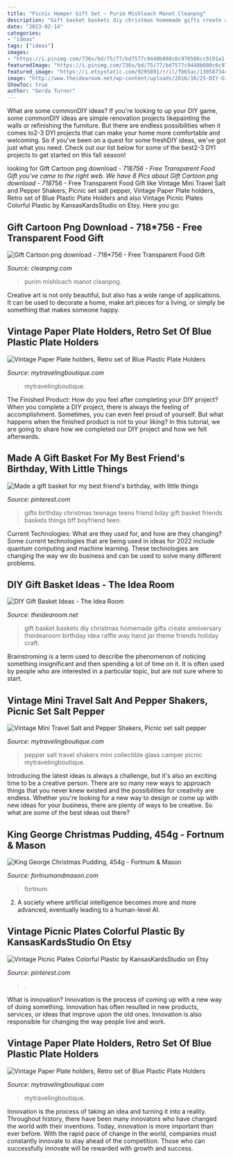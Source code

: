 ```yaml
---
title: "Picnic Hamper Gift Set ~ Purim Mishloach Manot Cleanpng"
description: "Gift basket baskets diy christmas homemade gifts create anniversary theidearoom birthday idea raffle way hand jar theme friends holiday craft"
date: "2023-02-14"
categories:
- "ideas"
tags: ["ideas"]
images:
- "https://i.pinimg.com/736x/bd/75/77/bd7577c9440b080c6c976586cc9191a1.jpg"
featuredImage: "https://i.pinimg.com/736x/bd/75/77/bd7577c9440b080c6c976586cc9191a1.jpg"
featured_image: "https://i.etsystatic.com/9295891/r/il/fb65ac/1305873449/il_fullxfull.1305873449_fo52.jpg"
image: "http://www.theidearoom.net/wp-content/uploads/2016/10/25-DIY-Gift-Basket-Ideas.png"
ShowToc: true
author: "Gerda Turner"
---
```



What are some commonDIY ideas?
If you're looking to up your DIY game, some commonDIY ideas are simple renovation projects likepainting the walls or refinishing the furniture. But there are endless possibilities when it comes to2-3 DYI projects that can make your home more comfortable and welcoming. So if you've been on a quest for some freshDIY ideas, we've got just what you need. Check out our list below for some of the best2-3 DYI projects to get started on this fall season!

	

		
looking for Gift Cartoon png download - 718*756 - Free Transparent Food Gift you've came to the right web. We have 8 Pics about Gift Cartoon png download - 718*756 - Free Transparent Food Gift like Vintage Mini Travel Salt and Pepper Shakers, Picnic set salt pepper, Vintage Paper Plate holders, Retro set of Blue Plastic Plate Holders and also Vintage Picnic Plates Colorful Plastic by KansasKardsStudio on Etsy. Here you go:
		
    
## Gift Cartoon Png Download - 718*756 - Free Transparent Food Gift

<img loading=lazy src="https://banner2.cleanpng.com/20181107/flo/kisspng-food-gift-baskets-purim-clip-art-mitzvah-14-cliparts-for-free-download-purim-clipart-purim-5be280ad4aa872.6745785315415707333058.jpg" onerror="this.onerror=null;this.src='https://tse4.mm.bing.net/th?id=OIP.LMMRdon0LvONuckuynUMewHaGQ&amp;pid=15.1';" alt="Gift Cartoon png download - 718*756 - Free Transparent Food Gift">

_Source: cleanpng.com_

>purim mishloach manot cleanpng. 

	

Creative art is not only beautiful, but also has a wide range of applications. It can be used to decorate a home, make art pieces for a living, or simply be something that makes someone happy.

    
## Vintage Paper Plate Holders, Retro Set Of Blue Plastic Plate Holders

<img loading=lazy src="https://i.etsystatic.com/9295891/r/il/9f090f/1971130005/il_fullxfull.1971130005_pdu1.jpg" onerror="this.onerror=null;this.src='https://tse2.mm.bing.net/th?id=OIP.qDH8J-7ScoakQ7bPM0vAHQHaFj&amp;pid=15.1';" alt="Vintage Paper Plate holders, Retro set of Blue Plastic Plate Holders">

_Source: mytravelingboutique.com_

>mytravelingboutique. 

	

The Finished Product: How do you feel after completing your DIY project?
When you complete a DIY project, there is always the feeling of accomplishment. Sometimes, you can even feel proud of yourself. But what happens when the finished product is not to your liking? In this tutorial, we are going to share how we completed our DIY project and how we felt afterwards.

    
## Made A Gift Basket For My Best Friend&#039;s Birthday, With Little Things

<img loading=lazy src="https://i.pinimg.com/736x/a2/86/08/a286082e2d61ba16991cae1ed90c797b--my-best-friends-birthday-birthday-gifts.jpg" onerror="this.onerror=null;this.src='https://tse4.mm.bing.net/th?id=OIP.v81Bxso3xjsBXmWpKMI0gAHaJ3&amp;pid=15.1';" alt="Made a gift basket for my best friend&#039;s birthday, with little things">

_Source: pinterest.com_

>gifts birthday christmas teenage teens friend bday gift basket friends baskets things bff boyfriend teen. 

	

Current Technologies: What are they used for, and how are they changing?
Some current technologies that are being used in ideas for 2022 include quantum computing and machine learning. These technologies are changing the way we do business and can be used to solve many different problems.

    
## DIY Gift Basket Ideas - The Idea Room

<img loading=lazy src="http://www.theidearoom.net/wp-content/uploads/2016/10/25-DIY-Gift-Basket-Ideas.png" onerror="this.onerror=null;this.src='https://tse1.mm.bing.net/th?id=OIP.TPTRY4OKaSJEPKmPSVLxigHaLH&amp;pid=15.1';" alt="DIY Gift Basket Ideas - The Idea Room">

_Source: theidearoom.net_

>gift basket baskets diy christmas homemade gifts create anniversary theidearoom birthday idea raffle way hand jar theme friends holiday craft. 

	

Brainstroming is a term used to describe the phenomenon of noticing something insignificant and then spending a lot of time on it. It is often used by people who are interested in a particular topic, but are not sure where to start.

    
## Vintage Mini Travel Salt And Pepper Shakers, Picnic Set Salt Pepper

<img loading=lazy src="https://i.etsystatic.com/9295891/r/il/fb65ac/1305873449/il_fullxfull.1305873449_fo52.jpg" onerror="this.onerror=null;this.src='https://tse4.mm.bing.net/th?id=OIP.Zl_fS0acnwzm_yJj5c9qQQHaJ4&amp;pid=15.1';" alt="Vintage Mini Travel Salt and Pepper Shakers, Picnic set salt pepper">

_Source: mytravelingboutique.com_

>pepper salt travel shakers mini collectible glass camper picnic mytravelingboutique. 

	

Introducing the latest ideas is always a challenge, but it's also an exciting time to be a creative person. There are so many new ways to approach things that you never knew existed and the possibilities for creativity are endless. Whether you're looking for a new way to design or come up with new ideas for your business, there are plenty of ways to be creative. So what are some of the best ideas out there?

    
## King George Christmas Pudding, 454g - Fortnum &amp; Mason

<img loading=lazy src="https://www.fortnumandmason.com/img/1000/1000/resize/2/2/2210891_mob_sq_c.jpg" onerror="this.onerror=null;this.src='https://tse1.mm.bing.net/th?id=OIP.G9LnPDMMIhjx9bV54pFJSwHaHa&amp;pid=15.1';" alt="King George Christmas Pudding, 454g - Fortnum &amp; Mason">

_Source: fortnumandmason.com_

>fortnum. 

	

2. A society where artificial intelligence becomes more and more advanced, eventually leading to a human-level AI. 

    
## Vintage Picnic Plates Colorful Plastic By KansasKardsStudio On Etsy

<img loading=lazy src="https://i.pinimg.com/736x/bd/75/77/bd7577c9440b080c6c976586cc9191a1.jpg" onerror="this.onerror=null;this.src='https://tse4.mm.bing.net/th?id=OIP.OVY5RRbEWde3NlrMqdTBPAHaGY&amp;pid=15.1';" alt="Vintage Picnic Plates Colorful Plastic by KansasKardsStudio on Etsy">

_Source: pinterest.com_

>. 

	

What is innovation?
Innovation is the process of coming up with a new way of doing something. Innovation has often resulted in new products, services, or ideas that improve upon the old ones. Innovation is also responsible for changing the way people live and work.

    
## Vintage Paper Plate Holders, Retro Set Of Blue Plastic Plate Holders

<img loading=lazy src="https://i.etsystatic.com/9295891/r/il/dd0091/1923589360/il_fullxfull.1923589360_dl33.jpg" onerror="this.onerror=null;this.src='https://tse2.mm.bing.net/th?id=OIP.qw-pHTEuW2dywUZC-N71BAHaJ4&amp;pid=15.1';" alt="Vintage Paper Plate holders, Retro set of Blue Plastic Plate Holders">

_Source: mytravelingboutique.com_

>mytravelingboutique. 

	

Innovation is the process of taking an idea and turning it into a reality. Throughout history, there have been many innovators who have changed the world with their inventions. Today, innovation is more important than ever before. With the rapid pace of change in the world, companies must constantly innovate to stay ahead of the competition. Those who can successfully innovate will be rewarded with growth and success.

